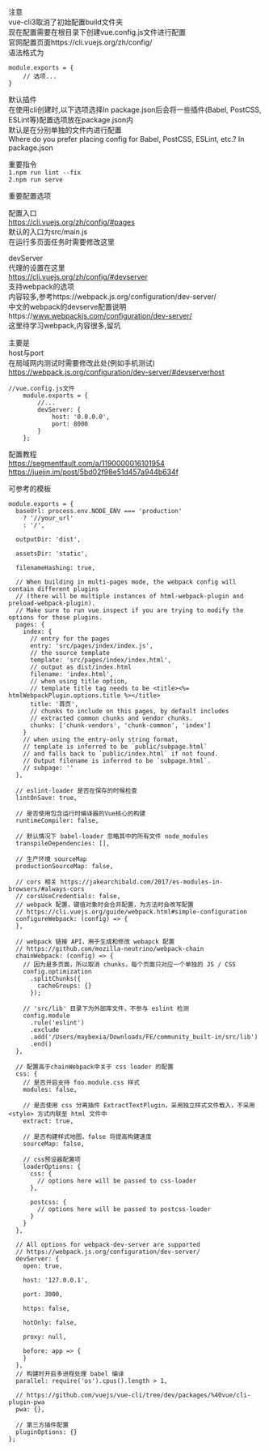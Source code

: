 注意  
vue-cli3取消了初始配置build文件夹  
现在配置需要在根目录下创建vue.config.js文件进行配置  
官网配置页面https://cli.vuejs.org/zh/config/  
语法格式为  
```
module.exports = {
    // 选项...
}
```
默认插件  
在使用cli创建时,以下选项选择In package.json后会将一些插件(Babel, PostCSS, ESLint等)配置选项放在package.json内  
默认是在分别单独的文件内进行配置  
Where do you prefer placing config for Babel, PostCSS, ESLint, etc.? In package.json  
  
  
  
重要指令  
`1.npm run lint --fix`  
`2.npm run serve`  
  
  
重要配置选项  
      
配置入口  
https://cli.vuejs.org/zh/config/#pages  
默认的入口为src/main.js  
在运行多页面任务时需要修改这里  
  
  
devServer  
代理的设置在这里  
https://cli.vuejs.org/zh/config/#devserver  
支持webpack的选项  
内容较多,参考https://webpack.js.org/configuration/dev-server/  
中文的webpack的devserve配置说明https://www.webpackjs.com/configuration/dev-server/  
这里待学习webpack,内容很多,留坑  
  
主要是  
host与port  
在局域网内测试时需要修改此处(例如手机测试)  
https://webpack.js.org/configuration/dev-server/#devserverhost  
```
//vue.config.js文件
    module.exports = {
        //...
        devServer: {
            host: '0.0.0.0',
            port: 8000
        }
    };
```
  
配置教程  
https://segmentfault.com/a/1190000016101954  
https://juejin.im/post/5bd02f98e51d457a944b634f  
  
  
  
可参考的模板  
```
module.exports = {
  baseUrl: process.env.NODE_ENV === 'production'
    ? '//your_url'
    : '/',

  outputDir: 'dist',

  assetsDir: 'static',

  filenameHashing: true,

  // When building in multi-pages mode, the webpack config will contain different plugins
  // (there will be multiple instances of html-webpack-plugin and preload-webpack-plugin).
  // Make sure to run vue inspect if you are trying to modify the options for those plugins.
  pages: {
    index: {
      // entry for the pages
      entry: 'src/pages/index/index.js',
      // the source template
      template: 'src/pages/index/index.html',
      // output as dist/index.html
      filename: 'index.html',
      // when using title option,
      // template title tag needs to be <title><%= htmlWebpackPlugin.options.title %></title>
      title: '首页',
      // chunks to include on this pages, by default includes
      // extracted common chunks and vendor chunks.
      chunks: ['chunk-vendors', 'chunk-common', 'index']
    }
    // when using the entry-only string format,
    // template is inferred to be `public/subpage.html`
    // and falls back to `public/index.html` if not found.
    // Output filename is inferred to be `subpage.html`.
    // subpage: ''
  },

  // eslint-loader 是否在保存的时候检查
  lintOnSave: true,

  // 是否使用包含运行时编译器的Vue核心的构建
  runtimeCompiler: false,

  // 默认情况下 babel-loader 忽略其中的所有文件 node_modules
  transpileDependencies: [],

  // 生产环境 sourceMap
  productionSourceMap: false,

  // cors 相关 https://jakearchibald.com/2017/es-modules-in-browsers/#always-cors
  // corsUseCredentials: false,
  // webpack 配置，键值对象时会合并配置，为方法时会改写配置
  // https://cli.vuejs.org/guide/webpack.html#simple-configuration
  configureWebpack: (config) => {
  },

  // webpack 链接 API，用于生成和修改 webapck 配置
  // https://github.com/mozilla-neutrino/webpack-chain
  chainWebpack: (config) => {
    // 因为是多页面，所以取消 chunks，每个页面只对应一个单独的 JS / CSS
    config.optimization
      .splitChunks({
        cacheGroups: {}
      });

    // 'src/lib' 目录下为外部库文件，不参与 eslint 检测
    config.module
      .rule('eslint')
      .exclude
      .add('/Users/maybexia/Downloads/FE/community_built-in/src/lib')
      .end()
  },

  // 配置高于chainWebpack中关于 css loader 的配置
  css: {
    // 是否开启支持 foo.module.css 样式
    modules: false,

    // 是否使用 css 分离插件 ExtractTextPlugin，采用独立样式文件载入，不采用 <style> 方式内联至 html 文件中
    extract: true,

    // 是否构建样式地图，false 将提高构建速度
    sourceMap: false,

    // css预设器配置项
    loaderOptions: {
      css: {
        // options here will be passed to css-loader
      },

      postcss: {
        // options here will be passed to postcss-loader
      }
    }
  },

  // All options for webpack-dev-server are supported
  // https://webpack.js.org/configuration/dev-server/
  devServer: {
    open: true,

    host: '127.0.0.1',

    port: 3000,

    https: false,

    hotOnly: false,

    proxy: null,

    before: app => {
    }
  },
  // 构建时开启多进程处理 babel 编译
  parallel: require('os').cpus().length > 1,

  // https://github.com/vuejs/vue-cli/tree/dev/packages/%40vue/cli-plugin-pwa
  pwa: {},

  // 第三方插件配置
  pluginOptions: {}
};
```
